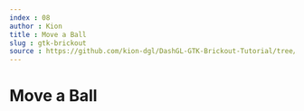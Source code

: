 ```yaml
---
index : 08
author : Kion
title : Move a Ball
slug : gtk-brickout
source : https://github.com/kion-dgl/DashGL-GTK-Brickout-Tutorial/tree/master/08_Move_a_Ball
---
```

# Move a Ball
